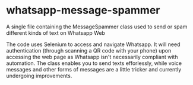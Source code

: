 # whatsapp-message-spammer
A single file containing the MessageSpammer class used to send or spam different kinds of text on Whatsapp Web

The code uses Selenium to access and navigate Whatsapp.
It will need authentication (through scanning a QR code with your phone) upon accessing the web page as Whatsapp isn't necessarily compliant with automation.
The class enables you to send texts efforlessly, while voice messages and other forms of messages are a little tricker and currently undergoing improvements.
